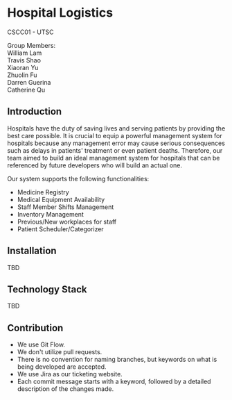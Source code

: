 # Hospital Logistics
CSCC01 - UTSC <br>

Group Members: <br>
William Lam <br>
Travis Shao <br>
Xiaoran Yu <br>
Zhuolin Fu <br>
Darren Guerina <br>
Catherine Qu <br>
## Introduction
Hospitals have the duty of saving lives and serving patients by providing the best care possible. It is crucial to equip a powerful management system for hospitals because any management error may cause serious consequences such as delays in patients' treatment or even patient deaths. Therefore, our team aimed to build an ideal management system for hospitals that can be referenced by future developers who will build an actual one.

Our system supports the following functionalities:
* Medicine Registry
* Medical Equipment Availability
* Staff Member Shifts Management
* Inventory Management
* Previous/New workplaces for staff
* Patient Scheduler/Categorizer
## Installation
TBD

## Technology Stack
TBD

## Contribution
* We use Git Flow.
* We don't utilize pull requests.
* There is no convention for naming branches, but keywords on what is being developed are accepted.
* We use Jira as our ticketing website.
* Each commit message starts with a keyword, followed by a detailed description of the changes made.